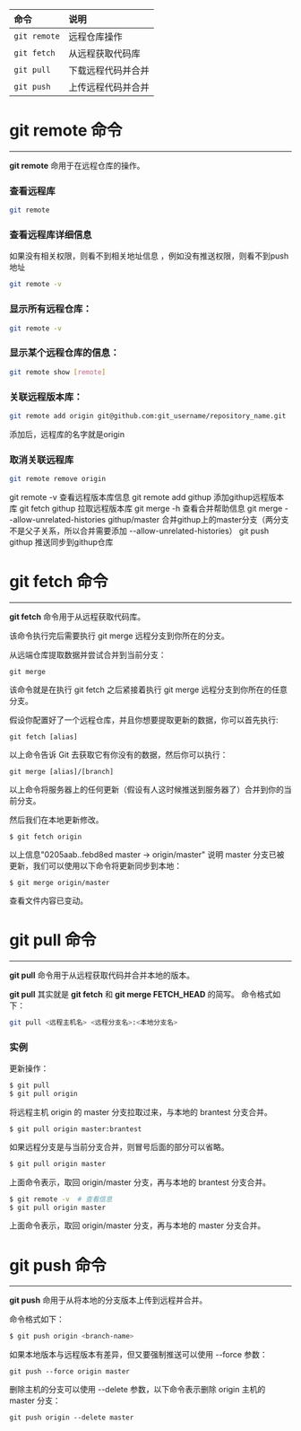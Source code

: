 | 命令         | 说明               |
| :----------- | :----------------- |
| `git remote` | 远程仓库操作       |
| `git fetch`  | 从远程获取代码库   |
| `git pull`   | 下载远程代码并合并 |
| `git push`   | 上传远程代码并合并 |

# git remote 命令

------

**git remote** 命用于在远程仓库的操作。

### 查看远程库

```bash
git remote
```

### 查看远程库详细信息

如果没有相关权限，则看不到相关地址信息 ，例如没有推送权限，则看不到push地址

```bash
git remote -v
```

### 显示所有远程仓库：

```bash
git remote -v
```

### 显示某个远程仓库的信息：

```bash
git remote show [remote]
```

### 关联远程版本库：

```bash
git remote add origin git@github.com:git_username/repository_name.git
```

添加后，远程库的名字就是origin

### 取消关联远程库

```bash
git remote remove origin
```


git remote -v 查看远程版本库信息
git remote add githup <url> 添加githup远程版本库
git fetch githup 拉取远程版本库
git merge -h 查看合并帮助信息
git merge --allow-unrelated-histories githup/master 合并githup上的master分支（两分支不是父子关系，所以合并需要添加 --allow-unrelated-histories）
git push githup 推送同步到githup仓库

# git fetch 命令

------

**git fetch** 命令用于从远程获取代码库。

该命令执行完后需要执行 git merge 远程分支到你所在的分支。

从远端仓库提取数据并尝试合并到当前分支：

```
git merge
```

该命令就是在执行 git fetch 之后紧接着执行 git merge 远程分支到你所在的任意分支。

假设你配置好了一个远程仓库，并且你想要提取更新的数据，你可以首先执行:

```
git fetch [alias]
```

以上命令告诉 Git 去获取它有你没有的数据，然后你可以执行：

```
git merge [alias]/[branch]
```

以上命令将服务器上的任何更新（假设有人这时候推送到服务器了）合并到你的当前分支。

然后我们在本地更新修改。

```
$ git fetch origin
```

以上信息"0205aab..febd8ed master -> origin/master" 说明 master 分支已被更新，我们可以使用以下命令将更新同步到本地：

```
$ git merge origin/master
```

查看文件内容已变动。

# git pull 命令

------

**git pull** 命令用于从远程获取代码并合并本地的版本。

**git pull** 其实就是 **git fetch** 和 **git merge FETCH_HEAD** 的简写。 命令格式如下：

```bash
git pull <远程主机名> <远程分支名>:<本地分支名>
```

### 实例

更新操作：

```bash
$ git pull
$ git pull origin
```

将远程主机 origin 的 master 分支拉取过来，与本地的 brantest 分支合并。

```
$ git pull origin master:brantest
```

如果远程分支是与当前分支合并，则冒号后面的部分可以省略。

```bash
$ git pull origin master
```

上面命令表示，取回 origin/master 分支，再与本地的 brantest 分支合并。

```bash
$ git remote -v  # 查看信息
$ git pull origin master
```

上面命令表示，取回 origin/master 分支，再与本地的 master 分支合并。

# git push 命令

------

**git push** 命用于从将本地的分支版本上传到远程并合并。

命令格式如下：

```bash
$ git push origin <branch-name>
```

如果本地版本与远程版本有差异，但又要强制推送可以使用 --force 参数：

```
git push --force origin master
```

删除主机的分支可以使用 --delete 参数，以下命令表示删除 origin 主机的 master 分支：

```
git push origin --delete master
```

